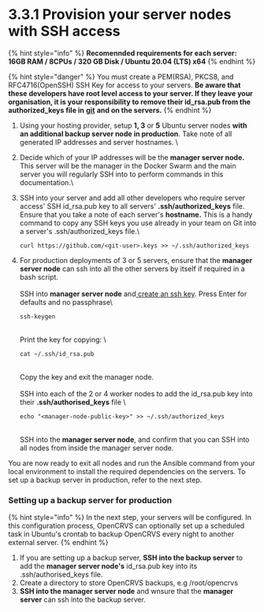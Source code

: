 # 3.3.1 Provision your server nodes with SSH access

{% hint style="info" %}
**Recomennded requirements for each server:**\
**16GB RAM / 8CPUs / 320 GB Disk / Ubuntu 20.04 (LTS) x64**
{% endhint %}



{% hint style="danger" %}
You must create a PEM(RSA), PKCS8, and RFC4716(OpenSSH) SSH Key for access to your servers.  **Be aware that these developers have root level access to your server.  If they leave your organisation, it is your responsibility to remove their id\_rsa.pub from the authorized\_keys file in** [**git**](https://github.com/opencrvs/opencrvs-countryconfig/blob/develop/infrastructure/authorized\_keys) **and on the servers.** &#x20;
{% endhint %}

1. Using your hosting provider, setup **1, 3** or **5** Ubuntu server nodes **with an additional backup server node in production**. Take note of all generated IP addresses and server hostnames.  \

2. Decide which of your IP addresses will be the **manager server node.** This server will be the manager in the Docker Swarm and the main server you will regularly SSH into to perform commands in this documentation.\

3.  SSH into your server and add all other developers who require server access' SSH id\_rsa.pub key to all servers' **.ssh/authorized\_keys** file.  Ensure that you take a note of each server's **hostname.** This is a handy command to copy any SSH keys you use already in your team on Git into a server's .ssh/authorized\_keys file.\


    ```
    curl https://github.com/<git-user>.keys >> ~/.ssh/authorized_keys
    ```


4.  For production deployments of 3 or 5 servers, ensure that the **manager server node** can ssh into all the other servers by itself if required in a bash script.\
    \
    SSH into **manager server node** and[ create an ssh key](https://www.digitalocean.com/community/tutorials/how-to-set-up-ssh-keys-2).  Press Enter for defaults and no passphrase\


    ```
    ssh-keygen
    ```

    \
    Print the key for copying: \


    ```
    cat ~/.ssh/id_rsa.pub
    ```

    \
    Copy the key and exit the manager node.\
    \
    SSH into each of the 2 or 4 worker nodes to add the id\_rsa.pub key into their **.ssh/authorised\_keys** file \


    ```
    echo "<manager-node-public-key>" >> ~/.ssh/authorized_keys
    ```

    \
    SSH into the **manager server node**, and confirm that you can SSH into all nodes from inside the manager server node.



You are now ready to exit all nodes and run the Ansible command from your local environment to install the required dependencies on the servers.  To set up a backup server in production, refer to the next step.

### Setting up a backup server for production

{% hint style="info" %}
In the next step, your servers will be configured.  In this configuration process, OpenCRVS can optionally set up a scheduled task in Ubuntu's crontab to backup OpenCRVS every night to another external server. &#x20;
{% endhint %}

1. If you are setting up a backup server, **SSH into the backup server** to add the  **manager server node's** id\_rsa.pub key into its .ssh/authorised\_keys file.
2. Create a directory to store OpenCRVS backups, e.g /root/opencrvs
3. **SSH into the manager server node** and wnsure that  the **manager server** can ssh into the backup server.&#x20;

